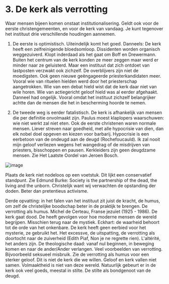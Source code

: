 # 3. De kerk als verrotting
Waar mensen bijeen komen onstaat institutionalisering. Geldt ook voor de eerste christengemeenten, en voor de kerk van vandaag. Je kunt tegenover het instituut drie verschillende houdingen aannemen.

1. De eerste is optimistisch. Uiteindelijk komt het goed. Danneels: De kerk heeft een zelfreinigende bloedsomloop. Dissidenten worden organisch weggezuiverd. Klopt inderdaad als het gaat om Boff en Drewermann. Buiten het centrum van de kerk konden ze meer zeggen maar werd er minder naar ze geluisterd. Maar een instituut dat zich ontdoet van lastposten verzwakt ook zichzelf. De overblijvers zijn niet de moedigsten. Ook geen nieuwe geëngageerde priesterkandidaten meer. Vooral wie van rituelen hielden werd door het priesterschap aangetrokken. Wie van een debat hield wist dat de kerk daar niet van wile horen. Wie van actiegericht geloof hield was al eerder afgehaakt. Danneel had ongelijk. Vooral omdat het instituut zichzelf belangrijker achtte dan de mensen die het in bescherming hoorde te nemen.

2. De tweede weg is eerder fatalistisch. De kerk is afhankelijk van mensen die per definitie onvolmaakt zijn. Paulus moest klaplopers waarschuwen: wie niet werkt zal niet eten. Ook de eerste christenen waren normale mensen. Liever streven naar goedheid, met alle hypocrisie van dien, dan elk nobel doel opgeven en kiezen voor barbarij. Hypocrisie is een eerbetoon van de ondeugd aan de deugd (Rochefoucauld). Ik zal nooit mijn geloof verliezen wegens het wangedrag of de misdrijven van priesters, bisschoppen en pausen. Kerkleiders zijn geen deugdzame mensen. Zie Het Laatste Oordel van Jeroen Bosch.

![](https://filedn.com/lEFtF675HQD86Dw6hctjb9S/Historie/laatsteoordeel_bosch_grt.jpg "image")

Plaats de kerk niet nodeloos op een voetstuk. Dit lijkt een conservatief standpunt. Zie Edmund Burke: Society is the partnership of the dead, the living and the unborn. Christelijk want wij verwachten de opstanding der doden. Beter dan pretentieus activisme.

Derde opvatting: in het falen van het instituut zit juist de kracht, de humus, om zelf de christelijke boodschap beter in de praktijk te brengen. De verrotting als humus. Michel de Certeau, Franse jezuïet (1925 - 1986). De kerk gaat dood. De heeft gevolgen voor hoe moderne mensen de wereld begrijpen. Misschien terug naar de mystiek. Eckhart: de waarheid behoort tot de orde van het onkenbare. De kerk heeft geen eerbied voor het mysterie, ze gebruikt het. Het excessve, de uitspatting, de verrotting als doortocht naar de zuiverheid (Edith Piaf, Non je ne regrette rien). L'altérité, het anders zijn. De theologische daad: vanaf nul beginnen, in beweging komen en naar de ander/Ander verlangen. Veel voorbeelden van verrotting. Bijvoorbeeld seksueel misbruik. Zie de verrotting als humus voor een sterker geloof. Dit is niet de kerk die we willen. Geloof en kerk vallen niet samen. Volmaaktheid is niet van deze wereld. Natuurlijk gebeurt er in de kerk ook veel goeds, meestal in stilte. De stilte als bondgenoot van de deugd.